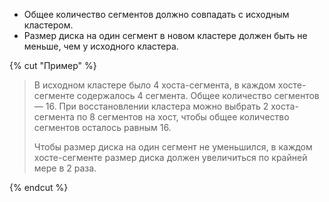 * Общее количество сегментов должно совпадать с исходным кластером.
* Размер диска на один сегмент в новом кластере должен быть не меньше, чем у исходного кластера.

{% cut "Пример" %}

> В исходном кластере было 4 хоста-сегмента, в каждом хосте-сегменте содержалось 4 сегмента. Общее количество сегментов — 16. При восстановлении кластера можно выбрать 2 хоста-сегмента по 8 сегментов на хост, чтобы общее количество сегментов осталось равным 16.
>
> Чтобы размер диска на один сегмент не уменьшился, в каждом хосте-сегменте размер диска должен увеличиться по крайней мере в 2 раза.

{% endcut %}

